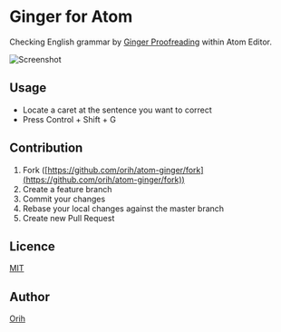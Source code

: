 # Ginger for Atom

Checking English grammar by [Ginger Proofreading](http://www.gingersoftware.com/proofreading) within Atom Editor.

![Screenshot](https://raw.githubusercontent.com/orih/atom-ginger/master/screenshot.png)

## Usage

- Locate a caret at the sentence you want to correct
- Press Control + Shift + G

## Contribution

1. Fork ([https://github.com/orih/atom-ginger/fork](https://github.com/orih/atom-ginger/fork))
2. Create a feature branch
3. Commit your changes
4. Rebase your local changes against the master branch
5. Create new Pull Request

## Licence

[MIT](https://github.com/orih/atom-ginger/blob/master/LICENSE.md)

## Author

[Orih](https://github.com/orih)
